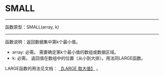 # SMALL
*****
函数原型：SMALL(array, k)
*****
函数说明：返回数据集中第k个最小值。

* array: 必需。 需要确定第k个最小值的数组或数据区域。
* k: 必需。 返回值在数组中的位置（从小到大排）。用法同LARGE函数。

LARGE函数的用法见文档： [【LARGE 取大值】](6-3-4-4LARGE取大值.md ':target=_blank') 。